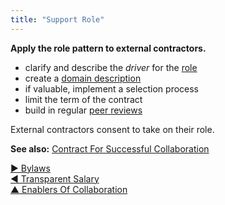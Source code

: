 ```yaml
---
title: "Support Role"
---
```



**Apply the role pattern to external contractors.**

-   clarify and describe the <dfn data-info="Organizational Driver: A driver is a person’s or a group&apos;s motive for responding to a specific situation. A driver is considered an **organizational driver** if responding to it would help the organization generate value, eliminate waste or avoid unintended consequences.">driver</dfn> for the [role](role.html)
-   create a [domain description](clarify-domains.html)
-   if valuable, implement a selection process
-   limit the term of the contract
-   build in regular [peer reviews](peer-review.html)

External contractors consent to take on their role.

**See also:** [Contract For Successful Collaboration](contract-for-successful-collaboration.html)

[&#9654; Bylaws](bylaws.html)<br/>[&#9664; Transparent Salary](transparent-salary.html)<br/>[&#9650; Enablers Of Collaboration](enablers-of-collaboration.html)

